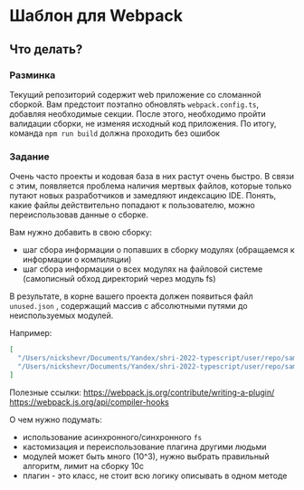 # Шаблон для Webpack

## Что делать?


### Разминка

Текущий репозиторий содержит web приложение со сломанной сборкой. Вам предстоит поэтапно обновлять `webpack.config.ts`,
добавляя необходимые секции. После этого, необходимо пройти валидации сборки, не изменяя исходный код приложения.
По итогу, команда `npm run build` должна проходить без ошибок

### Задание

Очень часто проекты и кодовая база в них растут очень быстро. В связи с этим, появляется проблема наличия мертвых файлов, которые только путают новых разработчиков и замедляют индексацию IDE. Понять, какие файлы действительно попадают к пользователю, можно переиспользовав данные о сборке.

Вам нужно добавить в свою сборку:
- шаг сбора информации о попавших в сборку модулях (обращаемся к информации о компиляции)
- шаг сбора информации о всех модулях на файловой системе (самописный обход директорий через модуль fs)

В результате, в корне вашего проекта должен появиться файл `unused.json` , содержащий массив с абсолютными путями до неиспользуемых модулей.

Например:
```json
[
  "/Users/nickshevr/Documents/Yandex/shri-2022-typescript/user/repo/sample/rhuhp.css",
  "/Users/nickshevr/Documents/Yandex/shri-2022-typescript/user/repo/sample/u5gvv.js"
]
```

Полезные ссылки:
https://webpack.js.org/contribute/writing-a-plugin/
https://webpack.js.org/api/compiler-hooks

О чем нужно подумать:
- использование асинхронного/синхронного `fs`
- кастомизация и переиспользование плагина другими людьми
- модулей может быть много (10^3), нужно выбрать правильный алгоритм, лимит на сборку 10с
- плагин - это класс, не стоит всю логику описывать в одном методе
